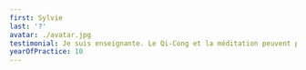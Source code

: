 ```yaml
---
first: Sylvie
last: '?'
avatar: ./avatar.jpg
testimonial: Je suis enseignante. Le Qi-Cong et la méditation peuvent parfois mettre utile dans mes relations avec les enfants et les parents.
yearOfPractice: 10
---
```

